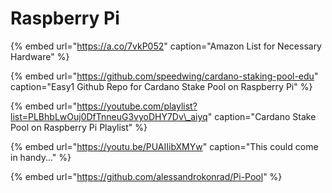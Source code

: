 # Raspberry Pi

{% embed url="https://a.co/7vkP052" caption="Amazon List for Necessary Hardware" %}

{% embed url="https://github.com/speedwing/cardano-staking-pool-edu" caption="Easy1 Github Repo for Cardano Stake Pool on Raspberry Pi" %}

{% embed url="https://youtube.com/playlist?list=PLBhbLwOuj0DfTnneuG3vyoDHY7Dv\_aiyq" caption="Cardano Stake Pool on Raspberry Pi Playlist" %}

{% embed url="https://youtu.be/PUAIIibXMYw" caption="This could come in handy..." %}

{% embed url="https://github.com/alessandrokonrad/Pi-Pool" %}



